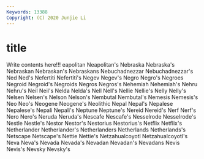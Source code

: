 ```yaml
---
Keywords: 13388
Copyright: (C) 2020 Junjie Li
---
```


# title

Write contents here!!!
eapolitan 
Neapolitan's 
Nebraska
Nebraska's 
Nebraskan 
Nebraskan's 
Nebraskans 
Nebuchadnezzar 
Nebuchadnezzar's 
Ned 
Ned's 
Nefertiti 
Nefertiti's
Negev 
Negev's 
Negro 
Negro's 
Negroes 
Negroid 
Negroid's 
Negroids 
Negros 
Negros's
Nehemiah 
Nehemiah's 
Nehru 
Nehru's 
Neil 
Neil's 
Nelda 
Nelda's 
Nell 
Nell's
Nellie 
Nellie's 
Nelly 
Nelly's 
Nelsen 
Nelsen's 
Nelson 
Nelson's 
Nembutal 
Nembutal's
Nemesis 
Nemesis's 
Neo 
Neo's 
Neogene 
Neogene's 
Neolithic 
Nepal 
Nepal's 
Nepalese
Nepalese's 
Nepali 
Nepali's 
Neptune 
Neptune's 
Nereid 
Nereid's 
Nerf 
Nerf's 
Nero
Nero's 
Neruda 
Neruda's 
Nescafe 
Nescafe's 
Nesselrode 
Nesselrode's 
Nestle 
Nestle's 
Nestor
Nestor's 
Nestorius 
Nestorius's 
Netflix 
Netflix's 
Netherlander 
Netherlander's 
Netherlanders 
Netherlands 
Netherlands's
Netscape 
Netscape's 
Nettie 
Nettie's 
Netzahualcoyotl 
Netzahualcoyotl's 
Neva 
Neva's 
Nevada 
Nevada's
Nevadan 
Nevadan's 
Nevadans 
Nevis 
Nevis's 
Nevsky 
Nevsky's 
